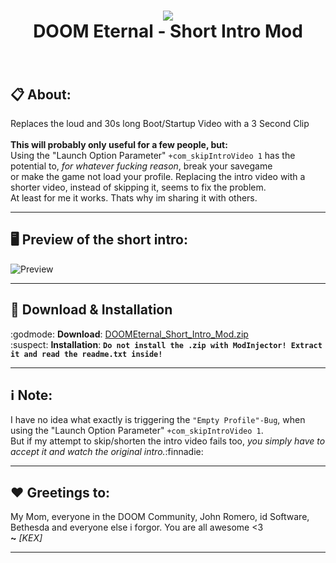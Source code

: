 <h1 align="center"><img src="https://upload.wikimedia.org/wikipedia/it/9/97/Doom_Eternal_Logo.png"><br />DOOM Eternal - Short Intro Mod</h1>
<h3 align="center"> </h3>

$~~~~~~~~~~~$

## :clipboard: About:<br />
Replaces the loud and 30s long Boot/Startup Video with a 3 Second Clip<br />
<br />
**This will probably only useful for a few people, but:**<br />
Using the "Launch Option Parameter" `+com_skipIntroVideo 1` has the potential to, *for whatever fucking reason*, break your savegame<br />
or make the game not load your profile. Replacing the intro video with a shorter video, instead of skipping it, seems to fix the problem.<br />
At least for me it works. Thats why im sharing it with others.</br>

---

## :desktop_computer: Preview of the short intro:

![Preview](./assets/preview/preview.gif)



---

## :floppy_disk: Download & Installation
:godmode: **Download**: [DOOMEternal_Short_Intro_Mod.zip](https://github.com/Official-KEX/doom-eternal-short-intro-mod/raw/main/DOOMEternal_Short_Intro_Mod.zip) <br />
:suspect: **Installation**: **`Do not install the .zip with ModInjector! Extract it and read the readme.txt inside!`**

---

## :information_source: **Note:**
I have no idea what exactly is triggering the `"Empty Profile"-Bug`, when using the "Launch Option Parameter" `+com_skipIntroVideo 1`.
<br>But if my attempt to skip/shorten the intro video fails too, *you simply have to accept it and watch the original intro.*:finnadie:</br>

---

## :hearts: **Greetings to:**
My Mom, everyone in the DOOM Community, John Romero, id Software, Bethesda and everyone else i forgor.
You are all awesome <3<br />
**~** *[KEX]*

---

$~~~~~~~~~~~$
